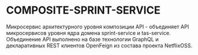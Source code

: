 # COMPOSITE-SPRINT-SERVICE

Микросервис архитектурного уровня композиции API - объединяет API микросервисов уровня ядра домена sprint-service и tas-service. Объединение API выполнено на базе технологии GraphQL и декларативных REST клиентов OpenFeign из состава проекта NetflixOSS. 

